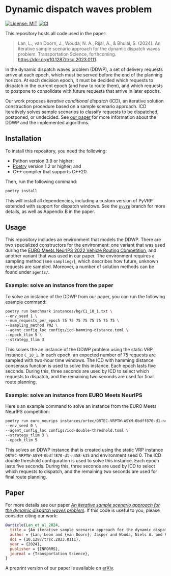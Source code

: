 # Dynamic dispatch waves problem
 [![License: MIT](https://img.shields.io/badge/License-MIT-yellow.svg)](https://opensource.org/licenses/MIT)
[![CI](https://github.com/leonlan/dynamic-dispatch-waves/actions/workflows/CI.yml/badge.svg)](https://github.com/leonlan/dynamic-dispatch-waves/actions/workflows/CI.yml)

This repository hosts all code used in the paper:

> Lan, L., van Doorn, J., Wouda, N. A., Rijal, A., & Bhulai, S. (2024). An iterative sample scenario approach for the dynamic dispatch waves problem. Transportation Science, forthcoming. https://doi.org/10.1287/trsc.2023.0111.

In the dynamic dispatch waves problem (DDWP), a set of delivery requests arrive at each epoch, which must be served before the end of the planning horizon. 
At each decision epoch, it must be decided which requests to dispatch in the current epoch (and how to route them), and which requests to postpone to consolidate with future requests that arrive in later epochs.

Our work proposes _iterative conditional dispatch_ (ICD), an iterative solution construction procedure based on a sample scenario approach. ICD iteratively solves sample scenarios to classify requests to be dispatched, postponed, or undecided. See [our paper](#paper) for more information about the DDWP and the implemented algorithms.


## Installation

To install this repository, you need the following:
- Python version 3.9 or higher;
- [Poetry](https://python-poetry.org/) version 1.2 or higher; and
- C++ compiler that supports C++20.

Then, run the following command:

```bash
poetry install
```

This will install all dependencies, including a custom version of PyVRP extended with support for dispatch windows. See the [`pyvrp`](https://github.com/leonlan/dynamic-dispatch-waves/tree/pyvrp) branch for more details, as well as Appendix B in the paper. 

## Usage

This repository includes an environment that models the DDWP.
There are two specialized constructors for the environment: one variant that was used during the [EURO Meets NeurIPS 2022 Vehicle Routing Competition](https://euro-neurips-vrp-2022.challenges.ortec.com/), and another variant that was used in our paper. 
The environment requires a sampling method (see `sampling/`), which describes how future, unknown requests are sampled.
Moreover, a number of solution methods can be found under `agents/`.

### Example: solve an instance from the paper

To solve an instance of the DDWP from our paper, you can run the following example command:

``` bash
poetry run benchmark instances/hg/C1_10_1.txt \
--env_seed 1 \
--num_requests_per_epoch 75 75 75 75 75 75 75 75 \
--sampling_method TW2 \
--agent_config_loc configs/icd-hamming-distance.toml \
--epoch_tlim 5 \
--strategy_tlim 3 
```

This solves the an instance of the DDWP problem using the static VRP instance `C_10_1`.
In each epoch, an expected number of 75 requests are sampled with two-hour time windows.
The ICD with hamming distance consensus function is used to solve this instance.
Each epoch lasts five seconds. During this, three seconds are used by ICD to select which requests to dispatch, and the remaining two seconds are used for final route planning.

### Example: solve an instance from EURO Meets NeurIPS

Here's an example command to solve an instance from the EURO Meets NeurIPS competition:

``` bash
poetry run euro_neurips instances/ortec/ORTEC-VRPTW-ASYM-0bdff870-d1-n458-k35.txt \
--env_seed 0 \
--agent_config_loc configs/icd-double-threshold.toml \
--strategy_tlim 3 \
--epoch_tlim 5 
```

This solves an DDWP instance that is created using the static VRP instance `ORTEC-VRPTW-ASYM-0bdff870-d1-n458-k35` and environment seed 0.
The ICD double threshold configuration is used to solve this instance.
Each epoch lasts five seconds. During this, three seconds are used by ICD to select which requests to dispatch, and the remaining two seconds are used for final route planning.

## Paper

For more details see our paper *[An iterative sample scenario approach for the dynamic dispatch waves problem](https://pubsonline.informs.org/doi/10.1287/trsc.2023.0111)*. If this code is useful to you, please consider citing our work:

``` bibtex
@article{Lan_et_al_2024,
  title = {An iterative sample scenario approach for the dynamic dispatch waves problem},
  author = {Lan, Leon and {van Doorn}, Jasper and Wouda, Niels A. and Rijal, Arpan and Bhulai, Sandjai},
  doi = {10.1287/trsc.2023.0111},
  year = {2024},
  publisher = {INFORMS},
  journal = {Transportation Science},
}
```

A preprint version of our paper is available on [arXiv](https://arxiv.org/abs/2308.14476).
